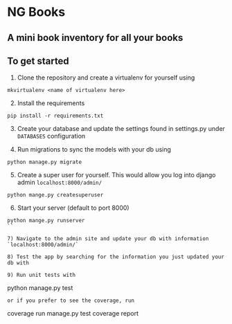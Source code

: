 # NG Books

## A mini book inventory for all your books

## To get started

1) Clone the repository and create a virtualenv for yourself using 
```
mkvirtualenv <name of virtualenv here>
```

2) Install the requirements
```
pip install -r requirements.txt
```

3) Create your database and update the settings found in settings.py under `DATABASES` configuration

4) Run migrations to sync the models with your db using
```
python manage.py migrate
```

5) Create a super user for yourself. This would allow you log into django admin `localhost:8000/admin/`
```
python mange.py createsuperuser
```

6) Start your server (default to port 8000)
```
python mange.py runserver
``

7) Navigate to the admin site and update your db with information `localhost:8000/admin/`

8) Test the app by searching for the information you just updated your db with

9) Run unit tests with 
```
python manage.py test
```
or if you prefer to see the coverage, run
```
coverage run manage.py test
coverage report
```